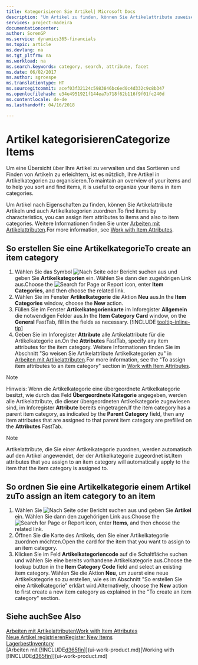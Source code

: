 ```yaml
---
title: Kategorisieren Sie Artikel| Microsoft Docs
description: "Um Artikel zu finden, können Sie Artikelattribute zuweisen und Artikel nach den definierten Kategorien organisieren."
services: project-madeira
documentationcenter: 
author: SorenGP
ms.service: dynamics365-financials
ms.topic: article
ms.devlang: na
ms.tgt_pltfrm: na
ms.workload: na
ms.search.keywords: category, search, attribute, facet
ms.date: 06/02/2017
ms.author: sgroespe
ms.translationtype: HT
ms.sourcegitcommit: acef03f32124c5983846bc6ed0c4d332c9c8b347
ms.openlocfilehash: e34e4951921f144ea7b718f62b116f9f01fc240d
ms.contentlocale: de-de
ms.lasthandoff: 04/16/2018

---
```

# <a name="categorize-items"></a><span data-ttu-id="8481e-103">Artikel kategorisieren</span><span class="sxs-lookup"><span data-stu-id="8481e-103">Categorize Items</span></span>
<span data-ttu-id="8481e-104">Um eine Übersicht über Ihre Artikel zu verwalten und das Sortieren und Finden von Artikeln zu erleichtern, ist es nützlich, Ihre Artikel in Artikelkategorien zu organisieren.</span><span class="sxs-lookup"><span data-stu-id="8481e-104">To maintain an overview of your items and to help you sort and find items, it is useful to organize your items in item categories.</span></span>

<span data-ttu-id="8481e-105">Um Artikel nach Eigenschaften zu finden, können Sie Artikelattribute Artikeln und auch Artikelkategorien zuordnen.</span><span class="sxs-lookup"><span data-stu-id="8481e-105">To find items by characteristics, you can assign item attributes to items and also to item categories.</span></span> <span data-ttu-id="8481e-106">Weitere Informationen finden Sie unter [Arbeiten mit Artikelattributen](inventory-how-work-item-attributes.md).</span><span class="sxs-lookup"><span data-stu-id="8481e-106">For more information, see [Work with Item Attributes](inventory-how-work-item-attributes.md).</span></span>

## <a name="to-create-an-item-category"></a><span data-ttu-id="8481e-107">So erstellen Sie eine Artikelkategorie</span><span class="sxs-lookup"><span data-stu-id="8481e-107">To create an item category</span></span>
1. <span data-ttu-id="8481e-108">Wählen Sie das Symbol ![Nach Seite oder Bericht suchen](media/ui-search/search_small.png "Nach Seite oder Bericht suchen") aus und geben Sie **Artikelkategorien** ein. Wählen Sie dann den zugehörigen Link aus.</span><span class="sxs-lookup"><span data-stu-id="8481e-108">Choose the ![Search for Page or Report](media/ui-search/search_small.png "Search for Page or Report icon") icon, enter **Item Categories**, and then choose the related link.</span></span>
2. <span data-ttu-id="8481e-109">Wählen Sie im Fenster **Artikelkategorie** die Aktion **Neu** aus.</span><span class="sxs-lookup"><span data-stu-id="8481e-109">In the **Item Categories** window, choose the **New** action.</span></span>
3. <span data-ttu-id="8481e-110">Füllen Sie im Fenster **Artikelkategorienkarte** im Inforegister **Allgemein** die notwendigen Felder aus.</span><span class="sxs-lookup"><span data-stu-id="8481e-110">In the **Item Category Card** window, on the **General** FastTab, fill in the fields as necessary.</span></span> [!INCLUDE [tooltip-inline-tip](includes/tooltip-inline-tip_md.md)]
4. <span data-ttu-id="8481e-111">Geben Sie im Inforegister **Attribute** alle Artikelattribute für die Artikelkategorie an.</span><span class="sxs-lookup"><span data-stu-id="8481e-111">On the **Attributes** FastTab, specify any item attributes for the item category.</span></span> <span data-ttu-id="8481e-112">Weitere Informationen finden Sie im Abschnitt "So weisen Sie Artikelattribute Artikelkategorien zu" in [Arbeiten mit Artikelattributen](inventory-how-work-item-attributes.md).</span><span class="sxs-lookup"><span data-stu-id="8481e-112">For more information, see the "To assign item attributes to an item category" section in [Work with Item Attributes](inventory-how-work-item-attributes.md).</span></span>

> [!NOTE]  
>   <span data-ttu-id="8481e-113">Hinweis: Wenn die Artikelkategorie eine übergeordnete Artikelkategorie besitzt, wie durch das Feld **Übergeordnete Kategorie** angegeben, werden alle Artikelattribute, die dieser übergeordneten Artikelkategorie zugewiesen sind, im Inforegister **Attribute** bereits eingetragen.</span><span class="sxs-lookup"><span data-stu-id="8481e-113">If the item category has a parent item category, as indicated by the **Parent Category** field, then any item attributes that are assigned to that parent item category are prefilled on the **Attributes** FastTab.</span></span>

> [!NOTE]  
>   <span data-ttu-id="8481e-114">Artikelattribute, die Sie einer Artikelkategorie zuordnen, werden automatisch auf den Artikel angewendet, der der Artikelkategorie zugeordnet ist.</span><span class="sxs-lookup"><span data-stu-id="8481e-114">Item attributes that you assign to an item category will automatically apply to the item that the item category is assigned to.</span></span>

## <a name="to-assign-an-item-category-to-an-item"></a><span data-ttu-id="8481e-115">So ordnen Sie eine Artikelkategorie einem Artikel zu</span><span class="sxs-lookup"><span data-stu-id="8481e-115">To assign an item category to an item</span></span>
1. <span data-ttu-id="8481e-116">Wählen Sie ![Nach Seite oder Bericht suchen](media/ui-search/search_small.png "Symbol nach Seite oder Bericht suchen") aus und geben Sie **Artikel** ein. Wählen Sie dann den zugehörigen Link aus.</span><span class="sxs-lookup"><span data-stu-id="8481e-116">Choose the ![Search for Page or Report](media/ui-search/search_small.png "Search for Page or Report icon") icon, enter **Items**, and then choose the related link.</span></span>
2. <span data-ttu-id="8481e-117">Öffnen Sie die Karte des Artikels, den Sie einer Artikelkategorie zuordnen möchten.</span><span class="sxs-lookup"><span data-stu-id="8481e-117">Open the card for the item that you want to assign to an item category.</span></span>
3. <span data-ttu-id="8481e-118">Klicken Sie im Feld **Artikelkategoriencode** auf die Schaltfläche suchen und wählen Sie eine bereits vorhandene Artikelkategorie aus.</span><span class="sxs-lookup"><span data-stu-id="8481e-118">Choose the lookup button in the **Item Category Code** field and select an existing item category.</span></span> <span data-ttu-id="8481e-119">Wählen Sie die Aktion **Neu**, um zuerst eine neue Artikelkategorie so zu erstellen, wie es im Abschnitt "So erstellen Sie eine Artikelkategorie" erklärt wird.</span><span class="sxs-lookup"><span data-stu-id="8481e-119">Alternatively, choose the **New** action to first create a new item category as explained in the "To create an item category" section.</span></span>

## <a name="see-also"></a><span data-ttu-id="8481e-120">Siehe auch</span><span class="sxs-lookup"><span data-stu-id="8481e-120">See Also</span></span>
[<span data-ttu-id="8481e-121">Arbeiten mit Artikelattributen</span><span class="sxs-lookup"><span data-stu-id="8481e-121">Work with Item Attributes</span></span>](inventory-how-work-item-attributes.md)  
[<span data-ttu-id="8481e-122">Neue Artikel registrieren</span><span class="sxs-lookup"><span data-stu-id="8481e-122">Register New Items</span></span>](inventory-how-register-new-items.md)  
[<span data-ttu-id="8481e-123">Lagerbest</span><span class="sxs-lookup"><span data-stu-id="8481e-123">Inventory</span></span>](inventory-manage-inventory.md)  
<span data-ttu-id="8481e-124">[Arbeiten mit [!INCLUDE[d365fin](includes/d365fin_md.md)]](ui-work-product.md)</span><span class="sxs-lookup"><span data-stu-id="8481e-124">[Working with [!INCLUDE[d365fin](includes/d365fin_md.md)]](ui-work-product.md)</span></span>

